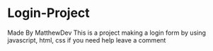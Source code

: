 # Login-Project
Made By MatthewDev
This is a project making a login form by using javascript, html, css
if you need help leave a comment
